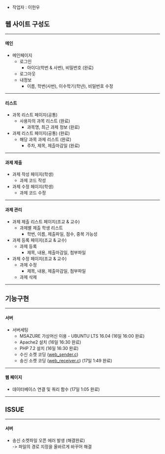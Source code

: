 - 작업자 : 이헌우

## 웹 사이트 구성도
----------------------------------------
#### 메인
- 메인페이지
  - 로그인
    - 아이디(학번 & 사번), 비밀번호    (완료)
  - 로그아웃    
  - 내정보 
    - 이름, 학번(사번), 이수학기(학년), 비밀번호 수정
-----------------------------------------
#### 리스트
- 과목 리스트 페이지(공통)
  - 사용자의 과목 리스트     (완료)
    - 과목명, 최근 과제 정보 (완료)
- 과제 리스트 페이지(공통)   (완료)
  - 해당 과목 과제 리스트    (완료)
    - 주차, 제목, 제츨마감일     (완료)
-----------------------------------------
#### 과제 제출
- 과제 작성 페이지(학생)
  - 과제 코드 작성
- 과제 수정 페이지(학생)
  - 과제 코드 수정
-----------------------------------------
#### 과제 관리
- 과제 제출 리스트 페이지(조교 & 교수)
  - 과제별 제출 학생 리스트
    - 학번, 이름, 제출파일, 점수, 중복 가능성
- 과제 등록 페이지(조교 & 교수)
  - 과제 등록
    - 제목, 내용, 제출마감일, 첨부파일
- 과제 수정 페이지(조교 & 교수)
  - 과제 수정
    - 제목, 내용, 제출마감일, 첨부파일
  - 과제 삭제
----------------------------------------
## 기능구현
----------------------------------------
#### 서버
- 서버세팅 
  - MSAZURE 가상머신 이용 - UBUNTU LTS 16.04 (16일 16:00 완료)
  - Apache2 설치 (16일 16:30 완료)
  - PHP 7.2 설치 (16일 16:30 완료)
  - 수신 소켓 코딩 ([web_sender.c](https://github.com/BJ-Lim/hlsw-hackathon/blob/master/Web/src/web_receiver.c))
  - 송신 소켓 코딩 ([web_receiver.c](https://github.com/BJ-Lim/hlsw-hackathon/blob/master/Web/src/web_sender.c)) (17일 1:49 완료)
----------------------------------------
#### 웹 페이지
- 데이터베이스 연결 및 쿼리 함수 (17일 1:05 완료)

----------------------------------------
## ISSUE
----------------------------------------
#### 서버
- 송신 소켓파일 오픈 에러 발생 (해결완료) <br>
-> 파일의 경로 지정을 올바르게 바꾸어 해결